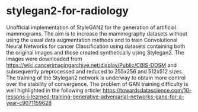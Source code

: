 # stylegan2-for-radiology
Unofficial implementation of StyleGAN2 for the generation of artificial mammograms. The aim is to increase the mammography datasets without using the usual data augmentation methods and to train Convolutional Neural Networks for cancer Classification using datasets containing both the original images and those created synthetically using Stylegan2.  The images were downloaded from https://wiki.cancerimagingarchive.net/display/Public/CBIS-DDSM  and subsequently preprocessed and reduced to 255x256 and 512x512 sizes.  The training of the Stylegan2 network is underway to obtain more control over the stability of convergence. The problem of GAN training difficulty is well highlighted in the following article: https://towardsdatascience.com/10-lessons-i-learned-training-generative-adversarial-networks-gans-for-a-year-c9071159628
